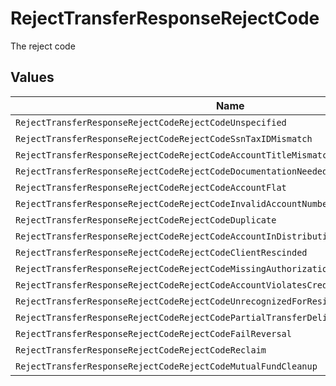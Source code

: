 # RejectTransferResponseRejectCode

The reject code


## Values

| Name                                                                                   | Value                                                                                  |
| -------------------------------------------------------------------------------------- | -------------------------------------------------------------------------------------- |
| `RejectTransferResponseRejectCodeRejectCodeUnspecified`                                | REJECT_CODE_UNSPECIFIED                                                                |
| `RejectTransferResponseRejectCodeRejectCodeSsnTaxIDMismatch`                           | REJECT_CODE_SSN_TAX_ID_MISMATCH                                                        |
| `RejectTransferResponseRejectCodeRejectCodeAccountTitleMismatch`                       | REJECT_CODE_ACCOUNT_TITLE_MISMATCH                                                     |
| `RejectTransferResponseRejectCodeRejectCodeDocumentationNeeded`                        | REJECT_CODE_DOCUMENTATION_NEEDED                                                       |
| `RejectTransferResponseRejectCodeRejectCodeAccountFlat`                                | REJECT_CODE_ACCOUNT_FLAT                                                               |
| `RejectTransferResponseRejectCodeRejectCodeInvalidAccountNumber`                       | REJECT_CODE_INVALID_ACCOUNT_NUMBER                                                     |
| `RejectTransferResponseRejectCodeRejectCodeDuplicate`                                  | REJECT_CODE_DUPLICATE                                                                  |
| `RejectTransferResponseRejectCodeRejectCodeAccountInDistributionOrTransfer`            | REJECT_CODE_ACCOUNT_IN_DISTRIBUTION_OR_TRANSFER                                        |
| `RejectTransferResponseRejectCodeRejectCodeClientRescinded`                            | REJECT_CODE_CLIENT_RESCINDED                                                           |
| `RejectTransferResponseRejectCodeRejectCodeMissingAuthorizationSignature`              | REJECT_CODE_MISSING_AUTHORIZATION_SIGNATURE                                            |
| `RejectTransferResponseRejectCodeRejectCodeAccountViolatesCreditPolicyOfReceivingFirm` | REJECT_CODE_ACCOUNT_VIOLATES_CREDIT_POLICY_OF_RECEIVING_FIRM                           |
| `RejectTransferResponseRejectCodeRejectCodeUnrecognizedForResidualCreditBalance`       | REJECT_CODE_UNRECOGNIZED_FOR_RESIDUAL_CREDIT_BALANCE                                   |
| `RejectTransferResponseRejectCodeRejectCodePartialTransferDeliverer`                   | REJECT_CODE_PARTIAL_TRANSFER_DELIVERER                                                 |
| `RejectTransferResponseRejectCodeRejectCodeFailReversal`                               | REJECT_CODE_FAIL_REVERSAL                                                              |
| `RejectTransferResponseRejectCodeRejectCodeReclaim`                                    | REJECT_CODE_RECLAIM                                                                    |
| `RejectTransferResponseRejectCodeRejectCodeMutualFundCleanup`                          | REJECT_CODE_MUTUAL_FUND_CLEANUP                                                        |
